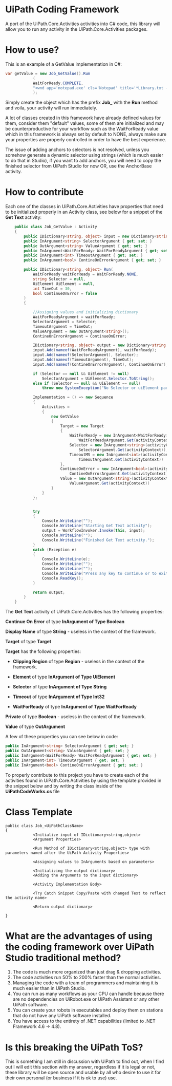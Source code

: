 # UiPath Coding Framework

A port of the UiPath.Core.Activities activities into C# code, this library will allow you to run any activity in the UiPath.Core.Activities packages.

# How to use?

This is an example of a GetValue implementation in C#:

```C#
var getValue = new Job_GetValue().Run
            (
            WaitForReady.COMPLETE,
            "<wnd app='notepad.exe' cls='Notepad' title='*Library.txt - Notepad' /><wnd aaname='Horizontal' cls='Edit' /><ctrl name='Text Editor' role='editable text'/>"
            );
```

Simply create the object which has the prefix **Job_<your activity name>** with the **Run** method and voila, your activity will run immediately.

A lot of classes created in this framework have already defined values for them, consider them "default" values, some of them are initialized and may be counterproductive for your workflow such as the WaitForReady value which in this framework is always set by default to NONE, always make sure your properties are properly controlled in order to have the best experience.
            
The issue of adding anchors to selectors is not resolved, unless you somehow generate a dynamic selector using strings (which is much easier to do that in Studio), if you want to add anchors, you will need to copy the finished selector from UiPath Studio for now OR, use the AnchorBase activity.

# How to contribute

Each one of the classes in UiPath.Core.Activities have properties that need to be initialized properly in an Activity class, see below for a snippet of the **Get Text** activity:

```C#
    public class Job_GetValue : Activity
    {
        public IDictionary<string, object> input = new Dictionary<string, object>();
        public InArgument<string> SelectorArgument { get; set; }
        public OutArgument<string> ValueArgument { get; set; }
        public InArgument<WaitForReady> WaitForReadyArgument { get; set; }
        public InArgument<int> TimeoutArgument { get; set; }
        public InArgument<bool> ContineOnErrorArgument { get; set; }

        public IDictionary<string, object> Run(
            WaitForReady waitForReady = WaitForReady.NONE,
            string Selector = null,
            UiElement UiElement = null,
            int TimeOut = 30,
            bool ContinueOnError = false
        )
        {

            //Assigning values and initializing dictionary
            WaitForReadyArgument = waitForReady;
            SelectorArgument = Selector;
            TimeoutArgument = TimeOut;
            ValueArgument = new OutArgument<string>();
            ContineOnErrorArgument = ContinueOnError;

            IDictionary<string, object> output = new Dictionary<string, object>();
            input.Add(nameof(WaitForReadyArgument), waitForReady);
            input.Add(nameof(SelectorArgument), Selector);
            input.Add(nameof(TimeoutArgument), TimeOut);
            input.Add(nameof(ContineOnErrorArgument), ContinueOnError);

            if (Selector == null && UiElement != null)
                SelectorArgument = UiElement.Selector.ToString();
            else if (Selector == null && UiElement == null)
                throw new SystemException("No Selector or uiElement parameter provided.");

            Implementation = () => new Sequence
            {
                Activities =
                {
                    new GetValue
                    {
                        Target = new Target
                        {
                            WaitForReady = new InArgument<WaitForReady>(activityContext =>
                                WaitForReadyArgument.Get(activityContext)),
                            Selector = new InArgument<string>(activityContext =>
                                SelectorArgument.Get(activityContext)),
                            TimeoutMS = new InArgument<int>(activityContext =>
                                TimeoutArgument.Get(activityContext))
                        },
                        ContinueOnError = new InArgument<bool>(activityContext =>
                            ContineOnErrorArgument.Get(activityContext)),
                        Value = new OutArgument<string>(activityContext =>
                            ValueArgument.Get(activityContext))
                    }
                }
            };


            try
            {
                Console.WriteLine("");
                Console.WriteLine("Starting Get Text activity");
                output = WorkflowInvoker.Invoke(this, input);
                Console.WriteLine("");
                Console.WriteLine("Finished Get Text activity.");
            }
            catch (Exception e)
            {
                Console.WriteLine(e);
                Console.WriteLine("");
                Console.WriteLine("");
                Console.WriteLine("Press any key to continue or to exit...");
                Console.ReadKey();
            }

            return output;
        }
    }
```
                     

The **Get Text** activity of UiPath.Core.Activities has the following properties:

**Continue On Error** of type **InArgument of Type Boolean**

**Display Name** of type **String** - useless in the context of the framework.

**Target** of type **Target**

**Target** has the following properties:

- **Clipping Region** of type **Region** - useless in the context of the framework.
  
- **Element** of type **InArgument of Type UiElement**
  
- **Selector** of type **InArgument of Type String**
  
- **Timeout** of type **InArgument of Type Int32**
  
- **WaitForReady** of type **InArgument of Type WaitForReady**
  

**Private** of type **Boolean** - useless in the context of the framework.

**Value** of type **OutArgument**

A few of these properties you can see below in code:

```C#
public InArgument<string> SelectorArgument { get; set; }
public OutArgument<string> ValueArgument { get; set; }
public InArgument<WaitForReady> WaitForReadyArgument { get; set; }
public InArgument<int> TimeoutArgument { get; set; }
public InArgument<bool> ContineOnErrorArgument { get; set; }
```
        
To properly contribute to this project you have to create each of the activities found in UiPath.Core.Activities by using the template provided in the snippet below and by writing the class inside of the **UiPathCodeWorks.cs** file
            
# Class Template
```
public class Job_<UiPathClassName>
{
            <Initialize input of IDictionary<string,object>
            <Argument Properties>
            
            <Run Method of IDictionary<string,object> type with parameters named after the UiPath Activity Properties>
                        
            <Assigning values to InArguments based on parameters>
                       
            <Initializing the output dictionary>
            <Adding the Arguments to the input dictionary>
                        
            <Activity Implementation Body>
                        
            <Try Catch Snippet Copy/Paste with changed Text to reflect the activity name>    

            <Return output dictionary>

}
```
   

# What are the advantages of using the coding framework over UiPath Studio traditional method?

1. The code is much more organized than just drag & dropping activities.
2. The code activities run 50% to 200% faster than the normal activities.
3. Managing the code with a team of programmers and maintaining it is much easier than in UiPath Studio.
4. You can run as many workflows as your CPU can handle because there are no dependencies on UiRobot.exe or UiPath Assistant or any other UiPath software.
5. You can create your robots in executables and deploy them on stations that do not have any UiPath software installed.
6. You have access to the entirety of .NET capabilities (limited to .NET Framework 4.6 -> 4.8).

# Is this breaking the UiPath ToS?

This is something I am still in discussion with UiPath to find out, when I find out I will edit this section with my answer, regardless if it is legal or not, these library will be open source and usable by all who desire to use it for their own personal (or business if it is ok to use) use.
